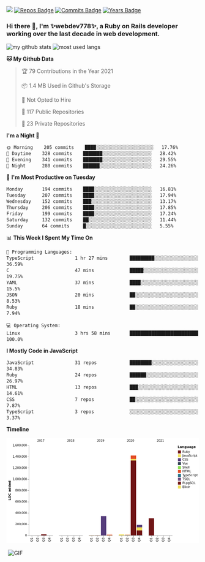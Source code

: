 ![](https://visitor-badge.glitch.me/badge?page_id=webdev778.webdev778)
[![Repos Badge](https://badges.pufler.dev/repos/webdev778)](https://badges.pufler.dev)
[![Commits Badge](https://badges.pufler.dev/commits/monthly/webdev778)](https://badges.pufler.dev)
[![Years Badge](https://badges.pufler.dev/years/webdev778)](https://badges.pufler.dev)
### Hi there 👋, I'm ✨webdev778✨, a Ruby on Rails developer working over the last decade in web development.


![my github stats](https://github-readme-stats.vercel.app/api?username=webdev778&show_icons=true&theme=tokyonight&line_height=27)
![most used langs](https://github-readme-stats.vercel.app/api/top-langs/?username=webdev778&hide=css,html&theme=tokyonight)

<!--START_SECTION:waka-->
**🐱 My Github Data** 

> 🏆 79 Contributions in the Year 2021
 > 
> 📦 1.4 MB Used in Github's Storage 
 > 
> 🚫 Not Opted to Hire
 > 
> 📜 117 Public Repositories 
 > 
> 🔑 23 Private Repositories  
 > 
**I'm a Night 🦉** 

```text
🌞 Morning    205 commits    ████░░░░░░░░░░░░░░░░░░░░░   17.76% 
🌆 Daytime    328 commits    ███████░░░░░░░░░░░░░░░░░░   28.42% 
🌃 Evening    341 commits    ███████░░░░░░░░░░░░░░░░░░   29.55% 
🌙 Night      280 commits    ██████░░░░░░░░░░░░░░░░░░░   24.26%

```
📅 **I'm Most Productive on Tuesday** 

```text
Monday       194 commits    ████░░░░░░░░░░░░░░░░░░░░░   16.81% 
Tuesday      207 commits    ████░░░░░░░░░░░░░░░░░░░░░   17.94% 
Wednesday    152 commits    ███░░░░░░░░░░░░░░░░░░░░░░   13.17% 
Thursday     206 commits    ████░░░░░░░░░░░░░░░░░░░░░   17.85% 
Friday       199 commits    ████░░░░░░░░░░░░░░░░░░░░░   17.24% 
Saturday     132 commits    ██░░░░░░░░░░░░░░░░░░░░░░░   11.44% 
Sunday       64 commits     █░░░░░░░░░░░░░░░░░░░░░░░░   5.55%

```


📊 **This Week I Spent My Time On** 

```text
💬 Programming Languages: 
TypeScript               1 hr 27 mins        █████████░░░░░░░░░░░░░░░░   36.59% 
C                        47 mins             █████░░░░░░░░░░░░░░░░░░░░   19.75% 
YAML                     37 mins             ████░░░░░░░░░░░░░░░░░░░░░   15.5% 
JSON                     20 mins             ██░░░░░░░░░░░░░░░░░░░░░░░   8.53% 
Ruby                     18 mins             ██░░░░░░░░░░░░░░░░░░░░░░░   7.94%

💻 Operating System: 
Linux                    3 hrs 58 mins       █████████████████████████   100.0%

```

**I Mostly Code in JavaScript** 

```text
JavaScript               31 repos            ████████░░░░░░░░░░░░░░░░░   34.83% 
Ruby                     24 repos            ██████░░░░░░░░░░░░░░░░░░░   26.97% 
HTML                     13 repos            ███░░░░░░░░░░░░░░░░░░░░░░   14.61% 
CSS                      7 repos             ██░░░░░░░░░░░░░░░░░░░░░░░   7.87% 
TypeScript               3 repos             ░░░░░░░░░░░░░░░░░░░░░░░░░   3.37%

```


**Timeline**

![Chart not found](https://raw.githubusercontent.com/webdev778/webdev778/master/charts/bar_graph.png) 


<!--END_SECTION:waka-->

<img align="right" alt="GIF" src="https://github.com/webdev778/webdev778/blob/main/code.gif?raw=true" width="500" height="320" />

<!--
**webdev778/webdev778** is a ✨ _special_ ✨ repository because its `README.md` (this file) appears on your GitHub profile.

Here are some ideas to get you started:

- 🔭 I’m currently working on ...
- 🌱 I’m currently learning ...
- 👯 I’m looking to collaborate on ...
- 🤔 I’m looking for help with ...
- 💬 Ask me about ...
- 📫 How to reach me: ...
- 😄 Pronouns: ...
- ⚡ Fun fact: ...
-->
